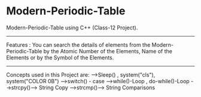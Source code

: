 # Modern-Periodic-Table
Modern-Periodic-Table using C++ (Class-12 Project).
*****************************************************************************************
Features : You can search the details of elements from the Modern-Periodic-Table by the 
Atomic Number of the Elements, Name of the Elements or by the Symbol of the Elements.
*****************************************************************************************
Concepts used in this Project are: 
-->Sleep() , system("cls"), system("COLOR 0B")
-->switch() - case 
-->while()-Loop , do-while()-Loop
-->strcpy()--> String Copy
-->strcmp()--> String Comparisons
